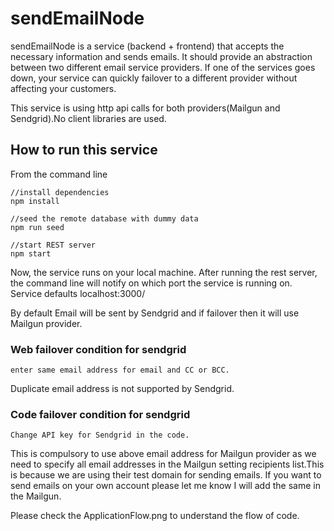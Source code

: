 # sendEmailNode
sendEmailNode is a service (backend + frontend) that accepts the necessary information and sends emails. It should provide an abstraction between two different email service providers. If one of the services goes down, your service can quickly failover to a different provider without affecting your customers.

This service is using http api calls for both providers(Mailgun and Sendgrid).No client libraries are used.

## How to run this service

From the command line

```cli
//install dependencies
npm install

//seed the remote database with dummy data
npm run seed

//start REST server
npm start
```

Now, the service runs on your local machine. After running the rest server, the
command line will notify on which port the service is running on. Service
defaults localhost:3000/

By default Email will be sent by Sendgrid and if failover then it will use Mailgun provider.
### Web failover condition for sendgrid

```cli
enter same email address for email and CC or BCC.
```
Duplicate email address is not supported by Sendgrid.

### Code failover condition for sendgrid

```cli
Change API key for Sendgrid in the code.
```
This is compulsory to use above email address for Mailgun provider as we need to specify all email addresses in the Mailgun setting recipients list.This is because we are using their test domain for sending emails. If you want to send emails on your own account please let me know I will add the same in the Mailgun.

Please check the ApplicationFlow.png to understand the flow of code.
